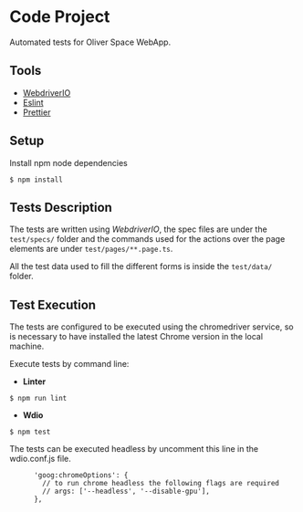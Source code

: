 # Code Project 

Automated tests for Oliver Space WebApp.

## Tools

-   [WebdriverIO](https://webdriver.io/)
-   [Eslint](https://eslint.org/)
-   [Prettier](https://prettier.io/)

## Setup

Install npm node dependencies

```
$ npm install
```
## Tests Description

The tests are written using *WebdriverIO*, the spec files are under the `test/specs/` folder and the commands used for the actions over the page elements are under `test/pages/**.page.ts`.

All the test data used to fill the different forms is inside the `test/data/` folder.

## Test Execution
The tests are configured to be executed using the chromedriver service, so is necessary to have installed the latest Chrome version in the local machine.

Execute tests by command line:

- **Linter**
```
$ npm run lint
```
-   **Wdio**

```
$ npm test
```

The tests can be executed headless by uncomment this line in the wdio.conf.js file.

```
      'goog:chromeOptions': {
        // to run chrome headless the following flags are required
        // args: ['--headless', '--disable-gpu'],
      },
```
